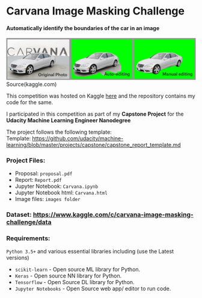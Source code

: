 # Carvana Image Masking Challenge
#### Automatically identify the boundaries of the car in an image    

<img src="images/sample_image.png" alt="Kaggle Sample Image">
Source(kaggle.com)    

This competition was hosted on Kaggle [here](https://www.kaggle.com/c/carvana-image-masking-challenge) and the repository contains my code for the same.

I participated in this competition as part of my **Capstone Project** for the  **Udacity Machine Learning Engineer Nanodegree**

The project follows the following template:    
Template: https://github.com/udacity/machine-learning/blob/master/projects/capstone/capstone_report_template.md    


### Project Files:    
- Proposal: `proposal.pdf` 
- Report: `Report.pdf` 
- Jupyter Notebook: `Carvana.ipynb` 
- Jupyter Notebook html: `Carvana.html` 
- Image files: `images folder`

### Dataset: https://www.kaggle.com/c/carvana-image-masking-challenge/data

### Requirements:    

`Python 3.5+` and various essential libraries including (use the Latest versions)

- `scikit-learn` - Open source ML library for Python.
- `Keras`  - Open source NN library for Python.
- `Tensorflow` - Open Source DL library for Python.
- `Jupyter Notebooks` - Open Source web app/ editor to run code.
